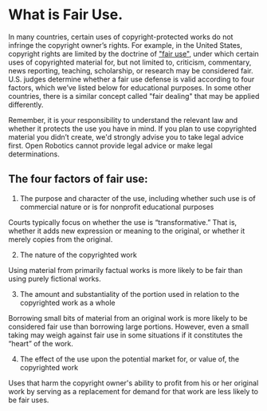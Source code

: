 # What is Fair Use.

In many countries, certain uses of copyright-protected works do not infringe
the copyright owner’s rights. For example, in the United States, copyright
rights are limited by the doctrine of ["fair use"](http://www.dmlp.org/legal-guide/fair-use), under which certain uses
of copyrighted material for, but not limited to, criticism, commentary, news
reporting, teaching, scholarship, or research may be considered fair. U.S.
judges determine whether a fair use defense is valid according to four
factors, which we’ve listed below for educational purposes. In some other
countries, there is a similar concept called "fair dealing" that may be
applied differently.

Remember, it is your responsibility to understand the relevant law and
whether it protects the use you have in mind. If you plan to use copyrighted
material you didn’t create, we'd strongly advise you to take legal advice
first. Open Robotics cannot provide legal advice or make legal
determinations.


## The four factors of fair use:

1. The purpose and character of the use, including whether such use is of commercial nature or is for nonprofit educational purposes

Courts typically focus on whether the use is “transformative.” That is, whether it adds new expression or meaning to the original, or whether it merely copies from the original.

2. The nature of the copyrighted work

Using material from primarily factual works is more likely to be fair than using purely fictional works.

3. The amount and substantiality of the portion used in relation to the copyrighted work as a whole

Borrowing small bits of material from an original work is more likely to be considered fair use than borrowing large portions. However, even a small taking may weigh against fair use in some situations if it constitutes the “heart” of the work.

4. The effect of the use upon the potential market for, or value of, the copyrighted work

Uses that harm the copyright owner's ability to profit from his or her original work by serving as a replacement for demand for that work are less likely to be fair uses.
